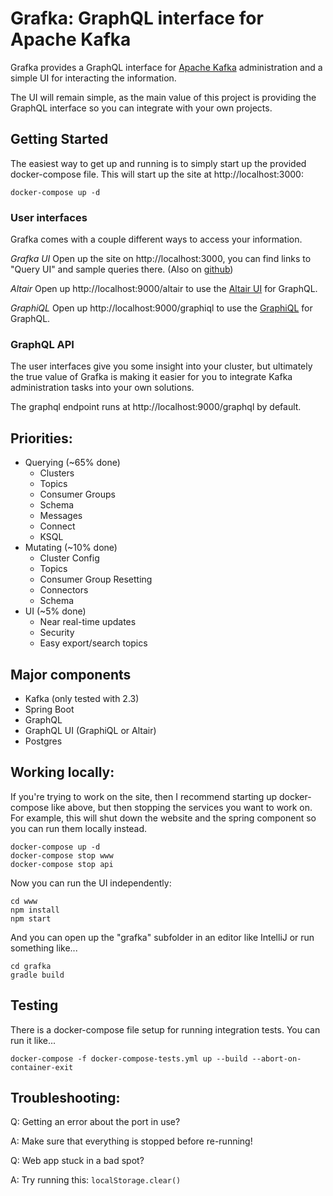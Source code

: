 # Grafka: GraphQL interface for Apache Kafka

Grafka provides a GraphQL interface for [Apache Kafka](https://github.com/apache/kafka) administration and a simple UI for interacting the information.

The UI will remain simple, as the main value of this project is providing the GraphQL interface so you can integrate with your own projects.

## Getting Started

The easiest way to get up and running is to simply start up the provided docker-compose file. This will start up the site at http://localhost:3000:

```shell script
docker-compose up -d
```

### User interfaces

Grafka comes with a couple different ways to access your information.

*Grafka UI*
Open up the site on http://localhost:3000, you can find links to "Query UI" and sample queries there. (Also on [github](https://github.com/codingblocks/grafka/blob/master/www/src/documentation/querying-graphql.md))

*Altair*
Open up http://localhost:9000/altair to use the [Altair UI](https://altair.sirmuel.design/) for GraphQL.

*GraphiQL*
Open up http://localhost:9000/graphiql to use the [GraphiQL](https://github.com/graphql/graphiql) for GraphQL.

### GraphQL API

The user interfaces give you some insight into your cluster, but ultimately the true value of Grafka is making it easier for you to integrate Kafka administration tasks into your own solutions.

The graphql endpoint runs at http://localhost:9000/graphql by default.

## Priorities:
* Querying (~65% done)
   * Clusters
   * Topics
   * Consumer Groups
   * Schema
   * Messages
   * Connect
   * KSQL
* Mutating (~10% done)
   * Cluster Config
   * Topics
   * Consumer Group Resetting
   * Connectors
   * Schema
* UI (~5% done)
   * Near real-time updates
   * Security
   * Easy export/search topics

## Major components
* Kafka (only tested with 2.3)
* Spring Boot
* GraphQL
* GraphQL UI (GraphiQL or Altair)
* Postgres

## Working locally:

If you're trying to work on the site, then I recommend starting up docker-compose like above, but then stopping the services you want to work on. For example, this will shut down the website and the spring component so you can run them locally instead.

```shell script
docker-compose up -d
docker-compose stop www
docker-compose stop api
```

Now you can run the UI independently:

```shell script
cd www
npm install
npm start
```

And you can open up the "grafka" subfolder in an editor like IntelliJ or run something like...

```shell script
cd grafka
gradle build
```

## Testing

There is a docker-compose file setup for running integration tests. You can run it like...
```shell script
docker-compose -f docker-compose-tests.yml up --build --abort-on-container-exit
```

## Troubleshooting:

Q: Getting an error about the port in use?

A: Make sure that everything is stopped before re-running!

Q: Web app stuck in a bad spot?

A: Try running this: `localStorage.clear()`
